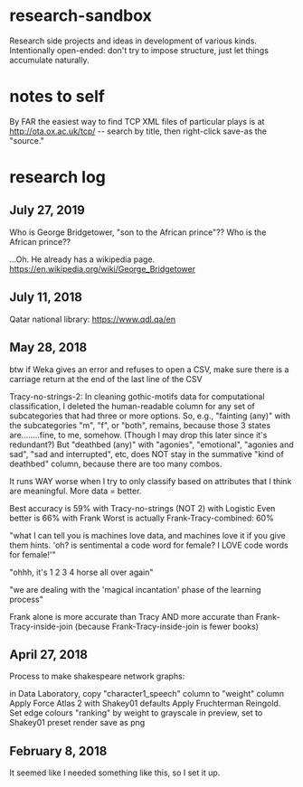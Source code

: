 # research-sandbox

Research side projects and ideas in development of various kinds. Intentionally open-ended: don't try to impose structure, just let things accumulate naturally.

# notes to self

By FAR the easiest way to find TCP XML files of particular plays is at http://ota.ox.ac.uk/tcp/ -- search by title, then right-click save-as the "source."

# research log

## July 27, 2019

Who is George Bridgetower, "son to the African prince"?? Who is the African prince??

...Oh. He already has a wikipedia page. https://en.wikipedia.org/wiki/George_Bridgetower

## July 11, 2018

Qatar national library: https://www.qdl.qa/en

## May 28, 2018

btw if Weka gives an error and refuses to open a CSV, make sure there is a carriage return at the end of the last line of the CSV

Tracy-no-strings-2: In cleaning gothic-motifs data for computational classification, I deleted the human-readable column for any set of subcategories that had three or more options. So, e.g., "fainting (any)" with the subcategories "m", "f", or "both", remains, because those 3 states are........fine, to me, somehow. (Though I may drop this later since it's redundant?) But "deathbed (any)" with "agonies", "emotional", "agonies and sad", "sad and interrupted", etc, does NOT stay in the summative "kind of deathbed" column, because there are too many combos.

It runs WAY worse when I try to only classify based on attributes that I think are meaningful. More data = better.

Best accuracy is 59% with Tracy-no-strings (NOT 2) with Logistic
Even better is 66% with Frank
Worst is actually Frank-Tracy-combined: 60%

"what I can tell you is machines love data, and machines love it if you give them hints. 'oh? is sentimental a code word for female? I LOVE code words for female!'"

"ohhh, it's 1 2 3 4 horse all over again"

"we are dealing with the 'magical incantation' phase of the learning process"

Frank alone is more accurate than Tracy AND more accurate than Frank-Tracy-inside-join (because Frank-Tracy-inside-join is fewer books)

## April 27, 2018

Process to make shakespeare network graphs:

in Data Laboratory, copy "character1_speech" column to "weight" column
Apply Force Atlas 2 with Shakey01 defaults
Apply Fruchterman Reingold.
Set edge colours "ranking" by weight to grayscale
in preview, set to Shakey01 preset
render
save as png

## February 8, 2018

It seemed like I needed something like this, so I set it up.
